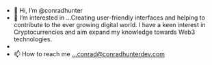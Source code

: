 - 👋 Hi, I’m @conradhunter
- 👀 I’m interested in ...Creating user-friendly interfaces and helping to contribute to the ever growing digital world. I have a keen interest in Cryptocurrencies and aim expand my knowledge towards Web3 technologies.
- 
- 📫 How to reach me ...conrad@conradhunterdev.com

